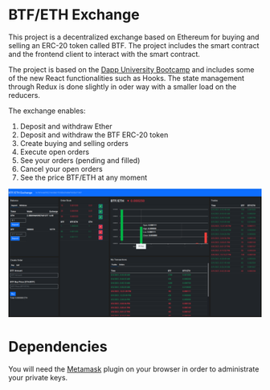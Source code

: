 # BTF/ETH Exchange

This project is a decentralized exchange based on Ethereum for buying and
selling an ERC-20 token called BTF. The project includes the smart contract and
the frontend client to interact with the smart contract.

The project is based on the [Dapp University
Bootcamp](https://www.dappuniversity.com/) and includes some of the new React
functionalities such as Hooks. The state management through Redux is done
slightly in oder way with a smaller load on the reducers.

The exchange enables:

1. Deposit and withdraw Ether
2. Deposit and withdraw the BTF ERC-20 token
3. Create buying and selling orders
4. Execute open orders 
5. See your orders (pending and filled)
6. Cancel your open orders
7. See the price BTF/ETH at any moment 

![Screenshot](./pics/screenshot_1.png)

# Dependencies

You will need the [Metamask](https://metamask.io/) plugin on your browser in
order to administrate your private keys.
